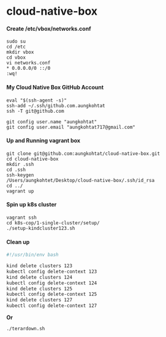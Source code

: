 # cloud-native-box

#### Create /etc/vbox/networks.conf
```
sudo su
cd /etc
mkdir vbox
cd vbox
vi networks.conf
* 0.0.0.0/0 ::/0
:wq!
```

#### My Cloud Native Box GitHub Account
```
eval "$(ssh-agent -s)"
ssh-add ~/.ssh/github.com.aungkohtat
ssh -T git@github.com

git config user.name "aungkohtat"
git config user.email "aungkohtat717@gmail.com"
```

#### Up and Running vagrant box
```
git clone git@github.com:aungkohtat/cloud-native-box.git
cd cloud-native-box
mkdir .ssh
cd .ssh
ssh-keygen
/Users/aungkohtet/Desktop/cloud-native-box/.ssh/id_rsa
cd ../
vagrant up
```

#### Spin up k8s cluster
```
vagrant ssh
cd k8s-cop/1-single-cluster/setup/
./setup-kindcluster123.sh
```
#### Clean up

```bash
#!/usr/bin/env bash

kind delete clusters 123
kubectl config delete-context 123
kind delete clusters 124
kubectl config delete-context 124
kind delete clusters 125
kubectl config delete-context 125
kind delete clusters 127
kubectl config delete-context 127

```

**Or**

```bash
./terardown.sh
```